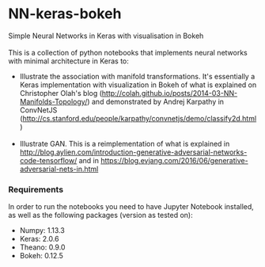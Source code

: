 # NN-keras-bokeh
Simple Neural Networks in Keras with visualisation in Bokeh <br><br>
This is a collection of python notebooks that implements neural networks with minimal architecture in Keras to:

* Illustrate the association with manifold transformations. It's essentially a Keras implementation with visualization in Bokeh of what is explained on Christopher Olah's blog (http://colah.github.io/posts/2014-03-NN-Manifolds-Topology/) and demonstrated by Andrej Karpathy in ConvNetJS (http://cs.stanford.edu/people/karpathy/convnetjs/demo/classify2d.html)<br><br>
* Illustrate GAN. This is a reimplementation of what is explained in
http://blog.aylien.com/introduction-generative-adversarial-networks-code-tensorflow/ and in https://blog.evjang.com/2016/06/generative-adversarial-nets-in.html

### Requirements
In order to run the notebooks you need to have Jupyter Notebook installed, as well as the following packages (version as tested on):

* Numpy: 1.13.3
* Keras: 2.0.6
* Theano: 0.9.0
* Bokeh: 0.12.5
